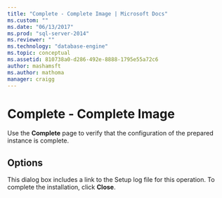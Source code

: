 ```yaml
---
title: "Complete - Complete Image | Microsoft Docs"
ms.custom: ""
ms.date: "06/13/2017"
ms.prod: "sql-server-2014"
ms.reviewer: ""
ms.technology: "database-engine"
ms.topic: conceptual
ms.assetid: 810738a0-d286-492e-8888-1795e55a72c6
author: mashamsft
ms.author: mathoma
manager: craigg
---
```

# Complete - Complete Image
  Use the **Complete** page to verify that the configuration of the prepared instance is complete.  
  
## Options  
 This dialog box includes a link to the Setup log file for this operation. To complete the installation, click **Close**.  
  
  
